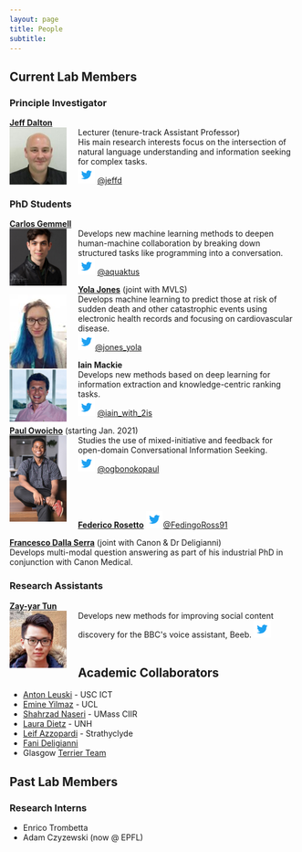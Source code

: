 ```yaml
---
layout: page
title: People
subtitle: 
---
```


## Current Lab Members

### Principle Investigator
**[Jeff Dalton](https://www.gla.ac.uk/schools/computing/staff/jeffdalton/)** <br> <img src="/assets/img/jeff_dalton.jpeg" width="100px" style="float: left; margin-right: 20px;"> Lecturer (tenure-track Assistant Professor)  
His main research interests focus on the intersection of natural language understanding and information seeking for complex tasks.  
<img src="/assets/img/Twitter_Logo_Blue.png" width="30px"> [@jeffd](https://twitter.com/jeffd)
<br>  

### PhD Students
**[Carlos Gemmell](https://aquaktus.github.io)** <br>  <img src="/assets/img/carlos_gemmell.jpeg" width="100px" style="float: left; margin-right: 20px;">  Develops new machine learning methods to deepen human-machine collaboration by breaking down structured tasks like programming into a conversation.  
<img src="/assets/img/Twitter_Logo_Blue.png" width="30px"> [@aquaktus](https://twitter.com/aquaktus)

**[Yola Jones](https://uk.linkedin.com/in/yola-jones-6a6b0512b)** (joint with MVLS)<br> <img src="/assets/img/yola_jones.jpg" width="100px" style="float: left; margin-right: 20px;"> Develops machine learning to predict those at risk of sudden death and other catastrophic events using electronic health records and focusing on cardiovascular disease.  
<img src="/assets/img/Twitter_Logo_Blue.png" width="30px">[@jones_yola](https://twitter.com/jones_yola)

**Iain Mackie** <br> <img src="/assets/img/Iain_photo.jpeg" width="100px" style="float: left; margin-right: 20px;"> Develops new methods based on deep learning for information extraction and knowledge-centric ranking tasks.   
<img src="/assets/img/Twitter_Logo_Blue.png" width="30px"> [@iain_with_2is](https://twitter.com/iain_with_2is)

**[Paul Owoicho](https://www.linkedin.com/in/paulowoicho/)** (starting Jan. 2021) <br> <img src="/assets/img/Paul_Owoicho.jpg" width="100px" style="float: left; margin-right: 20px;"> Studies the use of mixed-initiative and feedback for open-domain Conversational Information Seeking.  
<img src="/assets/img/Twitter_Logo_Blue.png" width="30px"> [@ogbonokopaul](https://twitter.com/ogbonokopaul)  
<br>  
<br>  
  
**[Federico Rosetto]()** 
<img src="/assets/img/Twitter_Logo_Blue.png" width="30px">[@FedingoRoss91](https://twitter.com/FedingoRoss91)

**[Francesco Dalla Serra]()** (joint with Canon & Dr Deligianni)<br>  Develops multi-modal question answering as part of his industrial PhD in conjunction with Canon Medical. 

### Research Assistants
**[Zay-yar Tun](https://uk.linkedin.com/in/zay-yar-tun-668411153)** <br> <img src="/assets/img/zay-yar-sm.jpeg" width="100px" style="float: left; margin-right: 20px;"> Develops new methods for improving social content discovery for the BBC's voice assistant, Beeb. 
<img src="/assets/img/Twitter_Logo_Blue.png" width="30px">  
<br>  
  
## Academic Collaborators
- [Anton Leuski](https://ict.usc.edu/profile/anton-leuski/) - USC ICT
- [Emine Yilmaz](https://sites.google.com/site/emineyilmaz/) - UCL
- [Shahrzad Naseri](https://people.cs.umass.edu/~shnaseri/) - UMass CIIR
- [Laura Dietz](https://www.cs.unh.edu/~dietz/) - UNH
- [Leif Azzopardi](http://www.dcs.gla.ac.uk/~leif/) - Strathyclyde
- [Fani Deligianni](https://www.gla.ac.uk/schools/computing/staff/fanideligianni/)
- Glasgow [Terrier Team](http://terrierteam.dcs.gla.ac.uk/)

## Past Lab Members 

### Research Interns
- Enrico Trombetta
- Adam Czyzewski (now @ EPFL)
